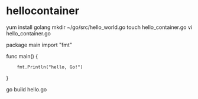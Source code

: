 # hellocontainer
yum install golang
mkdir ~/go/src/hello_world.go
touch hello_container.go
vi hello_container.go

package main
import "fmt"

func main() {

        fmt.Println("hello, Go!")
}

go build hello.go

